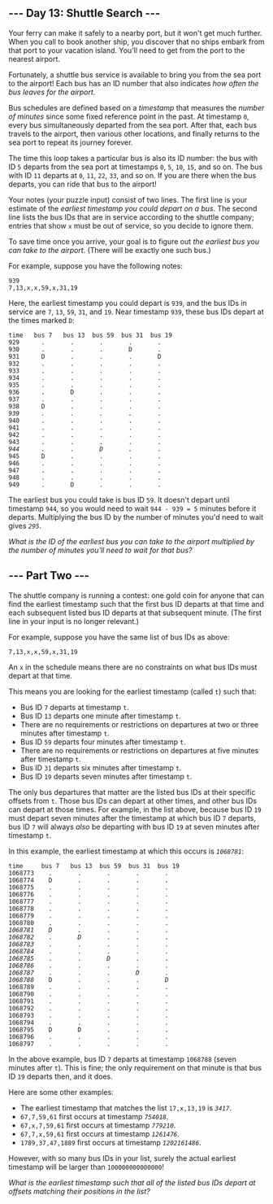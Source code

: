 ## --- Day 13: Shuttle Search ---

Your ferry can make it safely to a nearby port, but it won't get much further. When you call to book another ship, you discover that no ships embark from that port to your vacation island. You'll need to get from the port to the nearest airport.

Fortunately, a shuttle bus service is available to bring you from the sea port to the airport! Each bus has an ID number that also indicates _how often the bus leaves for the airport_.

Bus schedules are defined based on a _timestamp_ that measures the _number of minutes_ since some fixed reference point in the past. At timestamp `` 0 ``, every bus simultaneously departed from the sea port. After that, each bus travels to the airport, then various other locations, and finally returns to the sea port to repeat its journey forever.

The time this loop takes a particular bus is also its ID number: the bus with ID `` 5 `` departs from the sea port at timestamps `` 0 ``, `` 5 ``, `` 10 ``, `` 15 ``, and so on. The bus with ID `` 11 `` departs at `` 0 ``, `` 11 ``, `` 22 ``, `` 33 ``, and so on. If you are there when the bus departs, you can ride that bus to the airport!

Your notes (your puzzle input) consist of two lines. The first line is your estimate of the _earliest timestamp you could depart on a bus_. The second line lists the bus IDs that are in service according to the shuttle company; entries that show `` x `` must be out of service, so you decide to ignore them.

To save time once you arrive, your goal is to figure out _the earliest bus you can take to the airport_. (There will be exactly one such bus.)

For example, suppose you have the following notes:

    939
    7,13,x,x,59,x,31,19

Here, the earliest timestamp you could depart is `` 939 ``, and the bus IDs in service are `` 7 ``, `` 13 ``, `` 59 ``, `` 31 ``, and `` 19 ``. Near timestamp `` 939 ``, these bus IDs depart at the times marked `` D ``:

<pre><code>time   bus 7   bus 13  bus 59  bus 31  bus 19
929      .       .       .       .       .
930      .       .       .       D       .
931      D       .       .       .       D
932      .       .       .       .       .
933      .       .       .       .       .
934      .       .       .       .       .
935      .       .       .       .       .
936      .       D       .       .       .
937      .       .       .       .       .
938      D       .       .       .       .
<em>939      .       .       .       .       .</em>
940      .       .       .       .       .
941      .       .       .       .       .
942      .       .       .       .       .
943      .       .       .       .       .
<em>944      .       .       D       .       .</em>
945      D       .       .       .       .
946      .       .       .       .       .
947      .       .       .       .       .
948      .       .       .       .       .
949      .       D       .       .       .
</code></pre>

The earliest bus you could take is bus ID `` 59 ``. It doesn't depart until timestamp `` 944 ``, so you would need to wait `` 944 - 939 = 5 `` minutes before it departs. Multiplying the bus ID by the number of minutes you'd need to wait gives _`` 295 ``_.

_What is the ID of the earliest bus you can take to the airport multiplied by the number of minutes you'll need to wait for that bus?_

## --- Part Two ---

The shuttle company is running a <span title="This is why you should never let me design a contest for a shuttle company.">contest</span>: one gold coin for anyone that can find the earliest timestamp such that the first bus ID departs at that time and each subsequent listed bus ID departs at that subsequent minute. (The first line in your input is no longer relevant.)

For example, suppose you have the same list of bus IDs as above:

    7,13,x,x,59,x,31,19

An `` x `` in the schedule means there are no constraints on what bus IDs must depart at that time.

This means you are looking for the earliest timestamp (called `` t ``) such that:

*   Bus ID `` 7 `` departs at timestamp `` t ``.<li>Bus ID <code>13</code> departs one minute after timestamp <code>t</code>.</li><li>There are no requirements or restrictions on departures at two or three minutes after timestamp <code>t</code>.</li><li>Bus ID <code>59</code> departs four minutes after timestamp <code>t</code>.</li><li>There are no requirements or restrictions on departures at five minutes after timestamp <code>t</code>.</li><li>Bus ID <code>31</code> departs six minutes after timestamp <code>t</code>.</li><li>Bus ID <code>19</code> departs seven minutes after timestamp <code>t</code>.</li>

The only bus departures that matter are the listed bus IDs at their specific offsets from `` t ``. Those bus IDs can depart at other times, and other bus IDs can depart at those times. For example, in the list above, because bus ID `` 19 `` must depart seven minutes after the timestamp at which bus ID `` 7 `` departs, bus ID `` 7 `` will always _also_ be departing with bus ID `` 19 `` at seven minutes after timestamp `` t ``.

In this example, the earliest timestamp at which this occurs is _`` 1068781 ``_:

<pre><code>time     bus 7   bus 13  bus 59  bus 31  bus 19
1068773    .       .       .       .       .
1068774    D       .       .       .       .
1068775    .       .       .       .       .
1068776    .       .       .       .       .
1068777    .       .       .       .       .
1068778    .       .       .       .       .
1068779    .       .       .       .       .
1068780    .       .       .       .       .
<em>1068781</em>    <em>D</em>       .       .       .       .
<em>1068782</em>    .       <em>D</em>       .       .       .
<em>1068783</em>    .       .       .       .       .
<em>1068784</em>    .       .       .       .       .
<em>1068785</em>    .       .       <em>D</em>       .       .
<em>1068786</em>    .       .       .       .       .
<em>1068787</em>    .       .       .       <em>D</em>       .
<em>1068788</em>    D       .       .       .       <em>D</em>
1068789    .       .       .       .       .
1068790    .       .       .       .       .
1068791    .       .       .       .       .
1068792    .       .       .       .       .
1068793    .       .       .       .       .
1068794    .       .       .       .       .
1068795    D       D       .       .       .
1068796    .       .       .       .       .
1068797    .       .       .       .       .
</code></pre>

In the above example, bus ID `` 7 `` departs at timestamp `` 1068788 `` (seven minutes after `` t ``). This is fine; the only requirement on that minute is that bus ID `` 19 `` departs then, and it does.

Here are some other examples:

*   The earliest timestamp that matches the list `` 17,x,13,19 `` is _`` 3417 ``_.
*   `` 67,7,59,61 `` first occurs at timestamp _`` 754018 ``_.
*   `` 67,x,7,59,61 `` first occurs at timestamp _`` 779210 ``_.
*   `` 67,7,x,59,61 `` first occurs at timestamp _`` 1261476 ``_.
*   `` 1789,37,47,1889 `` first occurs at timestamp _`` 1202161486 ``_.

However, with so many bus IDs in your list, surely the actual earliest timestamp will be larger than `` 100000000000000 ``!

_What is the earliest timestamp such that all of the listed bus IDs depart at offsets matching their positions in the list?_